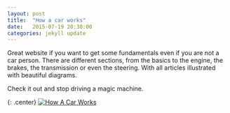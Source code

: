 ```yaml
---
layout: post
title:  "How a car works"
date:   2015-07-19 20:30:00
categories: jekyll update
---
```

Great website if you want to get some fundamentals even if you are not a car person. There are different sections, from the basics to the engine, the brakes, the transmission or even the steering. With all articles illustrated with beautiful diagrams.

Check it out and stop driving a magic machine.

{: .center}
[![How A Car Works]({{site.baseurl}}/assets/how_a_car_works.png)](http://www.howacarworks.com)